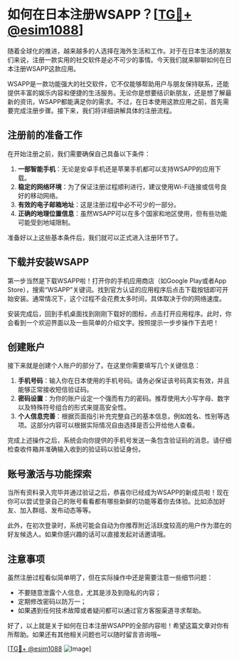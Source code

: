 # 如何在日本注册WSAPP？[[TG💪+ @esim1088](https://t.me/s/esim1088)]

随着全球化的推进，越来越多的人选择在海外生活和工作。对于在日本生活的朋友们来说，注册一款实用的社交软件是必不可少的事情。今天我们就来聊聊如何在日本注册WSAPP这款应用。

WSAPP是一款功能强大的社交软件，它不仅能够帮助用户与朋友保持联系，还能提供丰富的娱乐内容和便捷的生活服务。无论你是想要结识新朋友，还是想了解最新的资讯，WSAPP都能满足你的需求。不过，在日本使用这款应用之前，首先需要完成注册步骤。接下来，我们将详细讲解具体的注册流程。

## 注册前的准备工作

在开始注册之前，我们需要确保自己具备以下条件：

1. **一部智能手机**：无论是安卓手机还是苹果手机都可以支持WSAPP的应用下载。
2. **稳定的网络环境**：为了保证注册过程顺利进行，建议使用Wi-Fi连接或信号良好的移动网络。
3. **有效的电子邮箱地址**：这是注册过程中必不可少的一部分。
4. **正确的地理位置信息**：虽然WSAPP可以在多个国家和地区使用，但有些功能可能受到地域限制。

准备好以上这些基本条件后，我们就可以正式进入注册环节了。

## 下载并安装WSAPP

第一步当然是下载WSAPP啦！打开你的手机应用商店（如Google Play或者App Store），搜索“WSAPP”关键词。找到官方认证的应用程序后点击下载按钮即可开始安装。通常情况下，这个过程不会花费太多时间，具体取决于你的网络速度。

安装完成后，回到手机桌面找到刚刚下载好的图标，点击打开应用程序。此时，你会看到一个欢迎界面以及一些简单的介绍文字。按照提示一步步操作下去吧！

## 创建账户

接下来就是创建个人账户的部分了。在这里你需要填写几个关键信息：

1. **手机号码**：输入你在日本使用的手机号码。请务必保证该号码真实有效，并且能够正常接收短信验证码。
2. **密码设置**：为你的账户设定一个强而有力的密码。推荐使用大小写字母、数字以及特殊符号组合的形式来提高安全性。
3. **个人信息完善**：根据页面指引补充完整自己的基本信息，例如姓名、性别等选项。这部分内容可以根据实际情况自由选择是否公开给他人查看。

完成上述操作之后，系统会向你提供的手机号发送一条包含验证码的消息。请仔细检查收件箱并准确输入收到的验证码以验证身份。

## 账号激活与功能探索

当所有资料录入完毕并通过验证之后，恭喜你已经成为WSAPP的新成员啦！现在你可以尝试登录自己的账号看看都有哪些新鲜的功能等着你去体验。比如添加好友、加入群组、发布动态等等。

此外，在初次登录时，系统可能会自动为你推荐附近活跃度较高的用户作为潜在的好友候选人。如果你感兴趣的话可以直接发起对话邀请哦。

## 注意事项

虽然注册过程看似简单明了，但在实际操作中还是需要注意一些细节问题：

- 不要随意泄露个人信息，尤其是涉及到隐私的内容；
- 定期修改密码以防万一；
- 如果遇到任何技术故障或者疑问都可以通过官方客服渠道寻求帮助。

好了，以上就是关于如何在日本注册WSAPP的全部内容啦！希望这篇文章对你有所帮助。如果还有其他相关问题也可以随时留言咨询哦~

[[TG💪+ @esim1088](https://t.me/s/esim1088) ![Image](https://i.postimg.cc/4NQfJmqS/Snipaste-2025-05-13-00-14-12.png)]